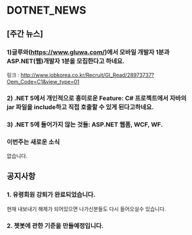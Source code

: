 # DOTNET_NEWS

## [주간 뉴스]

### 1)글루와(https://www.gluwa.com/)에서 모바일 개발자 1분과 ASP.NET(웹)개발자 1분을 모집한다고 하네요.
링크 : http://www.jobkorea.co.kr/Recruit/GI_Read/28973737?Oem_Code=C1&view_type=01

### 2) .NET 5에서 개인적으로 흥미로운 Feature: C# 프로젝트에서 자바의 jar 파일을 include하고 직접 호출할 수 있게 된다고하네요.

### 3) .NET 5에 들어가지 않는 것들: ASP.NET 웹폼, WCF, WF.

### 이번주는 새로운 소식
없습니다.

## 공지사항

### 1. 유령회원 강퇴가 완료되었습니다.
현재 내보내기 해제가 되어있으면 나가신분들도 다시 들어오실수 있습니다.

### 2. 쳇봇에 관한 기준을 만들예정입니다.
